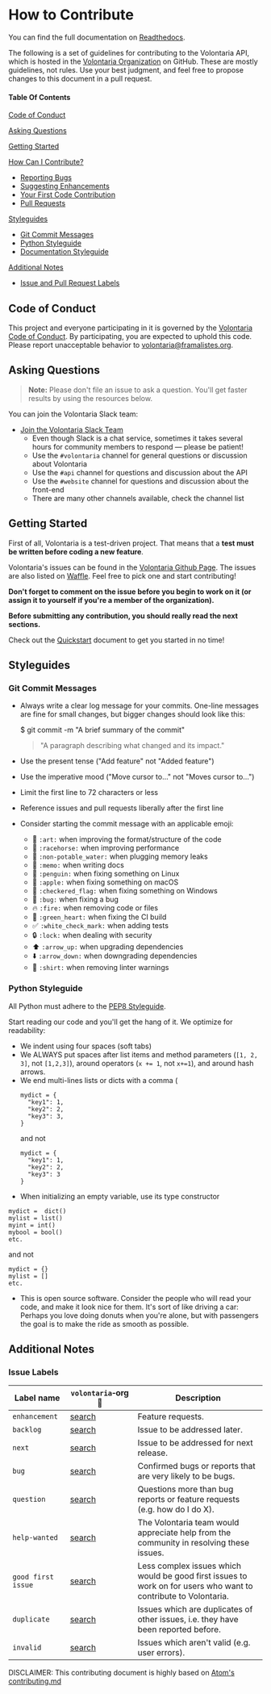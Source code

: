 # How to Contribute

You can find the full documentation on [Readthedocs](http://volontaria.readthedocs.io.).

The following is a set of guidelines for contributing to the Volontaria API, which is hosted in the [Volontaria Organization](https://github.com/Volontaria) on GitHub. These are mostly guidelines, not rules. Use your best judgment, and feel free to propose changes to this document in a pull request.

#### Table Of Contents

[Code of Conduct](#code-of-conduct)

[Asking Questions](#asking-questions)

[Getting Started](#getting-started)

[How Can I Contribute?](#how-can-i-contribute)
  * [Reporting Bugs](#reporting-bugs)
  * [Suggesting Enhancements](#suggesting-enhancements)
  * [Your First Code Contribution](#your-first-code-contribution)
  * [Pull Requests](#pull-requests)

[Styleguides](#styleguides)
  * [Git Commit Messages](#git-commit-messages)
  * [Python Styleguide](#python-styleguide)
  * [Documentation Styleguide](#documentation-styleguide)

[Additional Notes](#additional-notes)
  * [Issue and Pull Request Labels](#issue-and-pull-request-labels)

## Code of Conduct

This project and everyone participating in it is governed by the [Volontaria Code of Conduct](docs/CODE_OF_CONDUCT.md). By participating, you are expected to uphold this code. Please report unacceptable behavior to [volontaria@framalistes.org](mailto:volontaria@framalistes.org).


## Asking Questions

> **Note:** Please don't file an issue to ask a question. You'll get faster results by using the resources below.

You can join the Volontaria Slack team:

* [Join the Volontaria Slack Team](https://join.slack.com/t/volontaria/shared_invite/enQtMjcxODcyNjQwNTk3LTg4OWViMDk5YTQ4OWUxYTFhOWRlYjM2NmM0M2U3YTQ3NmFjYWM4MjlmNzk3NGYxZGVkNTUxYTgzZGU0YThjODg)
    * Even though Slack is a chat service, sometimes it takes several hours for community members to respond &mdash; please be patient!
    * Use the `#volontaria` channel for general questions or discussion about Volontaria
    * Use the `#api` channel for questions and discussion about the API
    * Use the `#website` channel for questions and discussion about the front-end
    * There are many other channels available, check the channel list

## Getting Started

First of all, Volontaria is a test-driven project. That means that a **test must be written before coding a new feature**.

Volontaria's issues can be found in the [Volontaria Github Page](https://github.com/Volontaria). The issues are also listed on [Waffle](https://waffle.io/Volontaria). Feel free to pick one and start contributing!

**Don't forget to comment on the issue before you begin to work on it (or assign it to yourself if you're a member of the organization).**

**Before submitting any contribution, you should really read the next sections.**

Check out the [Quickstart](http://volontaria.readthedocs.io/en/latest/Tutorial/Quickstart/) document to get you started in no time!


## Styleguides

### Git Commit Messages
* Always write a clear log message for your commits. One-line messages are fine for small changes, but bigger changes should look like this:

    $ git commit -m "A brief summary of the commit"
    >
    > "A paragraph describing what changed and its impact."


* Use the present tense ("Add feature" not "Added feature")
* Use the imperative mood ("Move cursor to..." not "Moves cursor to...")
* Limit the first line to 72 characters or less
* Reference issues and pull requests liberally after the first line
* Consider starting the commit message with an applicable emoji:
    * :art: `:art:` when improving the format/structure of the code
    * :racehorse: `:racehorse:` when improving performance
    * :non-potable_water: `:non-potable_water:` when plugging memory leaks
    * :memo: `:memo:` when writing docs
    * :penguin: `:penguin:` when fixing something on Linux
    * :apple: `:apple:` when fixing something on macOS
    * :checkered_flag: `:checkered_flag:` when fixing something on Windows
    * :bug: `:bug:` when fixing a bug
    * :fire: `:fire:` when removing code or files
    * :green_heart: `:green_heart:` when fixing the CI build
    * :white_check_mark: `:white_check_mark:` when adding tests
    * :lock: `:lock:` when dealing with security
    * :arrow_up: `:arrow_up:` when upgrading dependencies
    * :arrow_down: `:arrow_down:` when downgrading dependencies
    * :shirt: `:shirt:` when removing linter warnings

### Python Styleguide

All Python must adhere to the [PEP8 Styleguide](https://www.python.org/dev/peps/pep-0008).

Start reading our code and you'll get the hang of it. We optimize for readability:

  * We indent using four spaces (soft tabs)
  * We ALWAYS put spaces after list items and method parameters (`[1, 2, 3]`, not `[1,2,3]`), around operators (`x += 1`, not `x+=1`), and around hash arrows.
  * We end multi-lines lists or dicts with a comma (
    ```
    mydict = {
      "key1": 1,
      "key2": 2,
      "key3": 3,
    }
    ```
    and not
    ```
    mydict = {
      "key1": 1,
      "key2": 2,
      "key3": 3
    }
    ```
  * When initializing an empty variable, use its type constructor
  ```
  mydict =  dict()
  mylist = list()
  myint = int()
  mybool = bool()
  etc.
  ```
  and not
  ```
  mydict = {}
  mylist = []
  etc.
  ```
  * This is open source software. Consider the people who will read your code, and make it look nice for them. It's sort of like driving a car: Perhaps you love doing donuts when you're alone, but with passengers the goal is to make the ride as smooth as possible.

## Additional Notes

### Issue  Labels

| Label name | `volontaria`‑org :mag_right: | Description |
| --- | --- | --- |
| `enhancement` | [search][search-volontaria-org-label-enhancement] | Feature requests. |
| `backlog` | [search][search-volontaria-org-label-backlog] | Issue to be addressed later. |
| `next` | [search][search-volontaria-org-label-next] | Issue to be addressed for next release. |
| `bug` | [search][search-volontaria-org-label-bug] | Confirmed bugs or reports that are very likely to be bugs. |
| `question` | [search][search-volontaria-org-label-question] | Questions more than bug reports or feature requests (e.g. how do I do X). |
| `help-wanted` | [search][search-volontaria-org-label-help-wanted] | The Volontaria team would appreciate help from the community in resolving these issues. |
| `good first issue` | [search][search-volontaria-org-label-good-first-issue] | Less complex issues which would be good first issues to work on for users who want to contribute to Volontaria. |
| `duplicate` | [search][search-volontaria-org-label-duplicate] | Issues which are duplicates of other issues, i.e. they have been reported before. |
| `invalid` | [search][search-volontaria-org-label-invalid] | Issues which aren't valid (e.g. user errors). |

[search-volontaria-org-label-enhancement]: https://github.com/issues?utf8=%E2%9C%93&q=is%3Aopen+is%3Aissue+archived%3Afalse+label%3Aenhancement+user%3AVolontaria
[search-volontaria-org-label-backlog]: https://github.com/issues?utf8=%E2%9C%93&q=is%3Aopen+is%3Aissue+archived%3Afalse+label%3Abacklog+user%3AVolontaria
[search-volontaria-org-label-next]: https://github.com/issues?utf8=%E2%9C%93&q=is%3Aopen+is%3Aissue+archived%3Afalse+label%3Anext+user%3AVolontaria
[search-volontaria-org-label-bug]: https://github.com/issues?utf8=%E2%9C%93&q=is%3Aopen+is%3Aissue+archived%3Afalse+label%3Abug+user%3AVolontaria
[search-volontaria-org-label-question]: https://github.com/issues?utf8=%E2%9C%93&q=is%3Aopen+is%3Aissue+archived%3Afalse+label%3Aquestion+user%3AVolontaria
[search-volontaria-org-label-help-wanted]: https://github.com/issues?utf8=%E2%9C%93&q=is%3Aopen+is%3Aissue+archived%3Afalse+label%3A"help+wanted"+user%3AVolontaria
[search-volontaria-org-label-good-first-issue]: https://github.com/issues?utf8=%E2%9C%93&q=is%3Aopen+is%3Aissue+archived%3Afalse+user%3AVolontaria+label%3A%22good+first+issue%22
[search-volontaria-org-label-documentation]: https://github.com/issues?utf8=%E2%9C%93&q=is%3Aopen+is%3Aissue+archived%3Afalse+label%3Adocumentation+user%3AVolontaria
[search-volontaria-org-label-duplicate]: https://github.com/issues?utf8=%E2%9C%93&q=is%3Aopen+is%3Aissue+archived%3Afalse+label%3Aduplicate+user%3AVolontaria
[search-volontaria-org-label-invalid]: https://github.com/issues?utf8=%E2%9C%93&q=is%3Aopen+is%3Aissue+archived%3Afalse+label%3Ainvalid+user%3AVolontaria
[search-volontaria-org-label-review]: https://github.com/issues?utf8=%E2%9C%93&q=is%3Aopen+is%3Aissue+archived%3Afalse+label%3Areview+user%3AVolontaria
[search-volontaria-org-label-in-progress]: https://github.com/issues?utf8=%E2%9C%93&q=is%3Aopen+is%3Aissue+archived%3Afalse+label%3A"in+progress"+user%3AVolontaria

[good first issue]: https://github.com/issues?utf8=%E2%9C%93&q=is%3Aopen+is%3Aissue+archived%3Afalse+user%3AVolontaria+label%3A%22good+first+issue%22
[help-wanted]: https://github.com/issues?utf8=%E2%9C%93&q=is%3Aopen+is%3Aissue+archived%3Afalse+label%3A"help+wanted"+user%3AVolontaria

DISCLAIMER: This contributing document is highly based on [Atom's contributing.md](https://github.com/atom/atom/blob/master/CONTRIBUTING.md)
